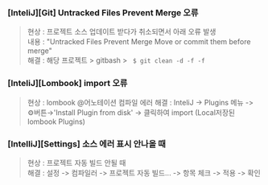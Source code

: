 ### [InteliJ][Git] Untracked Files Prevent Merge 오류
> 현상 : 프로젝트 소스 업데이트 받다가 취소되면서 아래 오류 발생    
> 내용 : "Untracked Files Prevent Merge Move or commit them before merge"   
> 해결 : 해당 프로젝트 > gitbash >  ``` $ git clean -d -f -f```   

### [InteliJ][Lombook] import 오류
> 현상 : lombook @어노테이션 컴파일 에러
> 해결 : InteliJ -> Plugins 메뉴 -> ⚙버튼→'Install Plugin from disk' -> 클릭하여 import (Local저장된 lombook Plugins)

 
### [IntelliJ][Settings] 소스 에러 표시 안나올 때   
> 현상 : 프로젝트 자동 빌드 안될 때   
> 해결 : 설정 -> 컴파일러 -> 프로젝트 자동 빌드... -> 항목 체크 -> 적용 -> 확인   
